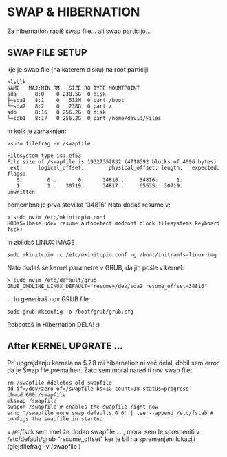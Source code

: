 # SWAP & HIBERNATION

Za hibernation rabiš swap file... ali swap particijo...

## SWAP FILE SETUP

kje je swap file (na katerem disku) na root particiji

    >lsblk
    NAME   MAJ:MIN RM   SIZE RO TYPE MOUNTPOINT
    sda      8:0    0 238.5G  0 disk 
    ├─sda1   8:1    0   512M  0 part /boot
    └─sda2   8:2    0   238G  0 part /
    sdb      8:16   0 256.2G  0 disk 
    └─sdb1   8:17   0 256.2G  0 part /home/david/Files

in kolk je zamaknjen:

    >sudo filefrag -v /swapfile

    Filesystem type is: ef53
    File size of /swapfile is 19327352832 (4718592 blocks of 4096 bytes)
     ext:     logical_offset:        physical_offset: length:   expected: flags:
       0:        0..       0:      34816..     34816:      1:            
       1:        1..   30719:      34817..     65535:  30719:             unwritten

pomembna je prva številka '34816'
Nato dodaš resume v:

    > sudo nvim /etc/mkinitcpio.conf
    HOOKS=(base udev resume autodetect modconf block filesystems keyboard fsck)

in zbildaš LINUX IMAGE

    sudo mkinitcpio -c /etc/mkinitcpio.conf -g /boot/initramfs-linux.img

Nato dodaš še kernel parametre v GRUB, da jih pošle v kernel:

    > sudo nvim /etc/default/grub
    GRUB_CMDLINE_LINUX_DEFAULT="resume=/dev/sda2 resume_offset=34816"

... in generiraš nov GRUB file:

    sudo grub-mkconfig -o /boot/grub/grub.cfg

Rebootaš in Hibernation DELA! :)

## After KERNEL UPGRATE ...

Pri upgrajdanju kernela na  5.7.8 mi hibernation ni več delal, dobil sem error, da je Swap file premajhen. Zato sem moral narediti nov swap file:

    rm /swapfile #deletes old swapfile
    dd if=/dev/zero of=/swapfile bs=1G count=18 status=progress
    chmod 600 /swapfile
    mkswap /swapfile
    swapon /swapfile # enables the swapfile right now
    echo '/swapfile none swap defaults 0 0' | tee --append /etc/fstab # configs the swapfile in startup

v /et/fsck sem imel že dodan swapfile ... , moral sem le spremeniti v /etc/default/grub "resume_offset" ker je bil na spremenjeni lokaciji (glej:filefrag -v /swapfile )
